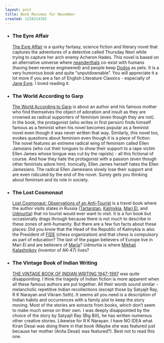 ```yaml
--- 
layout: post
title: Book Reviews for November
created: 1228314302
---
```

<ul>
<li>
<h3>The Eyre Affair</h3>
<p><a href="http://www.amazon.com/gp/product/0142001805?ie=UTF8&tag=nimbupani-20&linkCode=as2&camp=1789&creative=390957&creativeASIN=0142001805">The Eyre Affair</a> is a quirky fantasy, science fiction and literary novel that captures the adventures of a detective called Thursday Next while trying to capture her arch enemy Acheron Hades. This novel is based on an alternative universe where <a href="http://en.wikipedia.org/wiki/Neanderthal">neanderthals</a> co-exist with humans (having been reverse engineered) and people keep <a href="http://en.wikipedia.org/wiki/Dodo">Dodos</a> as pets. It is a very humorous book and quite &ldquo;unputdownable&rdquo;. You will appreciate it a lot more if you are a fan of English Literature Classics - especially of <a href="http://en.wikipedia.org/wiki/Jane_Eyre">Jane Eyre</a>. I loved reading it. </p>
</li>
<li>
<h3>The World According to Garp</h3>
<p>
<a href="http://www.amazon.com/gp/product/0679603069?ie=UTF8&tag=nimbupani-20&linkCode=as2&camp=1789&creative=390957&creativeASIN=0679603069">The World According to Garp</a> is about an author and his famous mother who find themselves the object of adoration and insult as they are crowned as radical supporters of feminism (even though they are not). In the book, the protagonist (who writes in first person) finds himself famous as a feminist when his novel becomes popular as a feminist novel even though it was never written that way. Similarly, this novel too, evokes questions about feminism even though it is a piece of fiction. The novel features an extreme radical wing of feminism called Ellen Jamsians (who cut their tongues to show their support to a rape victim Ellen James whose tongue was cut by the rapists) - all this fictional of course. And how they hate the protagonist with a passion (even though other feminists adore him). Ironically, Ellen James herself hates the Ellen Jamesians. The radical Ellen Jamesians slowly lose their support and are even ridiculed by the end of the novel. Surely gets you thinking about feminism and its role in society. 
</p>
</li>
<li>
<h3>The Lost Cosmonaut</h3>
<p>
<a href="http://www.amazon.com/gp/product/0743289943?ie=UTF8&tag=nimbupani-20&linkCode=as2&camp=1789&creative=390957&creativeASIN=0743289943">Lost Cosmonaut: Observations of an Anti-Tourist</a> is a travel book where the author visits states in Russia (<a href="http://en.wikipedia.org/wiki/Tatarstan">Tartarstan</a>, <a href="http://en.wikipedia.org/wiki/Kalmykia">Kalmykia</a>, <a href="http://en.wikipedia.org/wiki/Mari_El">Mari El</a>, and <a href="http://en.wikipedia.org/wiki/Udmurtia">Udmurtia</a>) that no tourist would ever want to visit. It is a fun book but occasionally drags through because there is not much to describe in these zones of anti-humanity. But there are a few fun facts about these places: Did you know that the Head of the Republic of Kalmykia is also the President of <a href="http://en.wikipedia.org/wiki/FIDE">FIDE</a> (chess organization) and that chess is compulsory as part of education? The last of the pagan believers of Europe live in Mari El and are believers of <a href="http://en.wikipedia.org/wiki/Marla_faith">Marla</a>? Udmurtia is where <a href="http://en.wikipedia.org/wiki/Mikhail_Kalashnikov">Mikhail Kalashnikov</a> (inventor of AK-47) lives? 
</p>
</li>
<li>
	<h3>The Vintage Book of Indian Writing</h3>
	<p><a href="http://www.amazon.com/gp/product/0099731010?ie=UTF8&tag=nimbupani-20&linkCode=as2&camp=1789&creative=390957&creativeASIN=0099731010">THE VINTAGE BOOK OF INDIAN WRITING 1947-1997</a> was quite disappointing. I think the tragedy of Indian fiction is more apparent when all these famous authors are put together. All their words sound similar - melancholic repetitive Indian recollections (except those by Satyajit Ray, R K Narayan and Vikram Seth). It seems all you need is a description of Indian habits and occurrences with a family plot to keep the story moving. Most of the stories are extracts from books, which don&rsquo;t seem to make much sense on their own. I was deeply disappointed by the choice of the story by Satyajit Ray (Big Bill), he has written numerous other creative stories. Likewise for R K Narayan. I have NO IDEA what Kiran Desai was doing there in that book (Maybe she was featured just because her mother (Anita Desai) was featured?). Best not to read this one.</p>
</li>
</ul>

